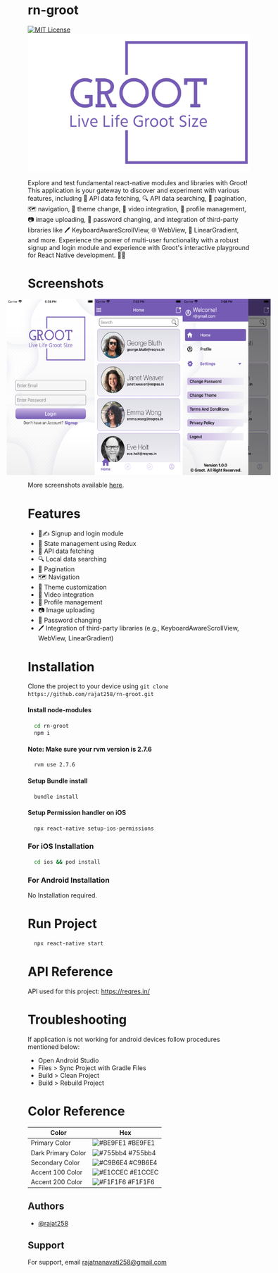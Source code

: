 # rn-groot

[![MIT License](https://img.shields.io/badge/version-1.0.0-blue.svg)](https://choosealicense.com/licenses/mit/)
![Logo](./app/assets/github/logo.png)

Explore and test fundamental react-native modules and libraries with Groot! This application is your gateway to discover and experiment with various features, including 🚀 API data fetching, 🔍 API data searching, 📜 pagination, 🗺️ navigation, 🎨 theme change, 🎥 video integration, 👤 profile management, 📷 image uploading, 🔑 password changing, and integration of third-party libraries like 🖊️ KeyboardAwareScrollView, 🌐 WebView, 🌈 LinearGradient, and more.
Experience the power of multi-user functionality with a robust signup and login module and experience with Groot's interactive playground for React Native development. 📱💡

# Screenshots

<div style="display: flex; justify-content: center;">
  <img src="./app/assets/github/screenshot1.png" alt="App Screenshot" 
        style="display: block;
        height: 400px;
        width: 200px;
        margin: auto;"/>
    <img src="./app/assets/github/screenshot2.png" alt="App Screenshot" 
        style="display: block;
        height: 400px;
        width: 200px;
        margin: auto;"/>    
    <!-- <img src="./app/assets/github/screenshot3.png" alt="App Screenshot" 
        style="display: block;
        height: 400px;
        width: 200px;
        margin: auto;"/> -->
    <img src="./app/assets/github/screenshot4.png" alt="App Screenshot" 
        style="display: block;
        height: 400px;
        width: 200px;
        margin: auto;"/>
</div>

More screenshots available [here](https://imgur.com/a/DYwand9).

# Features

- 👥✍️ Signup and login module
- 🔄 State management using Redux
- 🚀 API data fetching
- 🔍 Local data searching
- 📜 Pagination
- 🗺️ Navigation
- 🎨 Theme customization
- 🎥 Video integration
- 👤 Profile management
- 📷 Image uploading
- 🔑 Password changing
- 🖊️ Integration of third-party libraries (e.g., KeyboardAwareScrollView, WebView, LinearGradient)

# Installation

Clone the project to your device using `git clone https://github.com/rajat258/rn-groot.git`

#### Install node-modules

```bash
  cd rn-groot
  npm i
```

#### Note: Make sure your rvm version is 2.7.6

```bash
  rvm use 2.7.6
```

#### Setup Bundle install

```bash
  bundle install
```

#### Setup Permission handler on iOS

```bash
  npx react-native setup-ios-permissions
```

### For iOS Installation

```bash
  cd ios && pod install
```

### For Android Installation

No Installation required.

# Run Project

```bash
  npx react-native start
```

# API Reference

API used for this project: https://reqres.in/

# Troubleshooting

If application is not working for android devices follow procedures mentioned below:

- Open Android Studio
- Files > Sync Project with Gradle Files
- Build > Clean Project
- Build > Rebuild Project

# Color Reference

| Color              | Hex                                                              |
| ------------------ | ---------------------------------------------------------------- |
| Primary Color      | ![#BE9FE1](https://via.placeholder.com/10/BE9FE1?text=+) #BE9FE1 |
| Dark Primary Color | ![#755bb4](https://via.placeholder.com/10/755bb4?text=+) #755bb4 |
| Secondary Color    | ![#C9B6E4](https://via.placeholder.com/10/C9B6E4?text=+) #C9B6E4 |
| Accent 100 Color   | ![#E1CCEC](https://via.placeholder.com/10/E1CCEC?text=+) #E1CCEC |
| Accent 200 Color   | ![#F1F1F6](https://via.placeholder.com/10/F1F1F6?text=+) #F1F1F6 |

## Authors

- [@rajat258](https://github.com/rajat258)

## Support

For support, email rajatnanavati258@gmail.com
